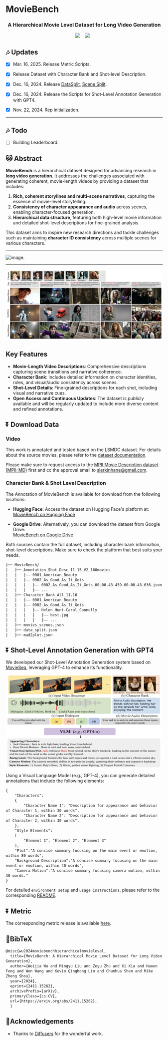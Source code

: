 # MovieBench
### <div align="center"> A Hierarchical Movie Level Dataset for Long Video Generation <div> 

<div align="center">
  <a href="https://weijiawu.github.io/MovieBench/"><img src="https://img.shields.io/static/v1?label=Project%20Page&message=Github&color=blue&logo=github-pages"></a> &ensp;
  <a href="https://arxiv.org/abs/2411.15262"><img src="https://img.shields.io/static/v1?label=Paper&message=Arxiv&color=red&logo=arxiv"></a> &ensp;
</div>

## :notes: **Updates**

- [x] Mar. 16, 2025. Release Metric Scripts.
- [x] Release Dataset with Character Bank and Shot-level Description.
- [x] Dec. 16, 2024. Release [DataSplit](https://github.com/showlab/MovieBench/blob/main/data/data_split.json), [Scene Split](https://github.com/showlab/MovieBench/blob/main/data/movies_scenes.json).
- [x] Dec. 16, 2024. Release the Scripts for Shot-Level Annotation Generation with GPT4.
- [x] Nov. 22, 2024. Rep initialization.


---
## :notes: **Todo**
- [ ] Building Leaderboard.


## 🐱 Abstract

**MovieBench** is a hierarchical dataset designed for advancing research in **long video generation**. It addresses the challenges associated with generating coherent, movie-length videos by providing a dataset that includes:  
1. **Rich, coherent storylines and multi-scene narratives**, capturing the essence of movie-level storytelling.  
2. **Consistency of character appearance and audio** across scenes, enabling character-focused generation.  
3. **Hierarchical data structure**, featuring both high-level movie information and detailed shot-level descriptions for fine-grained analysis.  

This dataset aims to inspire new research directions and tackle challenges such as maintaining **character ID consistency** across multiple scenes for various characters.

---

![image.](asset/structure.png)

---
![image.](asset/keyframeGen.png)



## Key Features  
- **Movie-Length Video Descriptions**: Comprehensive descriptions capturing scene transitions and narrative coherence.  
- **Character Bank**: Includes detailed information on character identities, roles, and visual/audio consistency across scenes.  
- **Shot-Level Details**: Fine-grained descriptions for each shot, including visual and narrative cues.  
- **Open Access and Continuous Updates**: The dataset is publicly available and will be regularly updated to include more diverse content and refined annotations.  


## ⏬ Download Data

### Video

This work is annotated and tested based on the LSMDC dataset. For details about the source movies, please refer to the [dataset documentation](https://sites.google.com/site/describingmovies/download?authuser=0).


Please make sure to request access to the [MPII Movie Description dataset (MPII-MD)](https://www.mpi-inf.mpg.de/departments/computer-vision-and-machine-learning/research/vision-and-language/mpii-movie-description-dataset/request-access-to-mpii-movie-description-dataset/) first and cc the approval email to sierkinhane@gmail.com. 

### Character Bank & Shot Level Description

The Annotation of MovieBench is available for download from the following locations:  

- **Hugging Face**: Access the dataset on Hugging Face's platform at:  
  [MovieBench on Hugging Face](https://huggingface.co/datasets/weijiawu/MovieBench/tree/main)  

- **Google Drive**: Alternatively, you can download the dataset from Google Drive:  
  [MovieBench on Google Drive](https://drive.google.com/drive/folders/11xyzDziLTLN5dNmzFwkiqy4LXB2oHXws?usp=drive_link)  

Both sources contain the full dataset, including character bank information, shot-level descriptions. Make sure to check the platform that best suits your needs. 

```
├── MovieBench/ 
|   ├── Annotation_Shot_Desc_11.15_V2_160movies
|   |   ├—— 0001_American_Beauty
|   |   ├—— 0002_As_Good_As_It_Gets
|   |   |   ├—— 0002_As_Good_As_It_Gets_00.00.43.459-00.00.43.636.json
|   |   |   ├—— ...
|   ├── Character_Bank_All_11.16
|   |   ├—— 0001_American_Beauty
|   |   ├—— 0002_As_Good_As_It_Gets
|   |   |   ├—— Helen_Hunt-Carol_Connelly
|   |   |   |   ├—— best.jpg
|   |   |   |   ├—— ...
|   ├── movies_scenes.json
|   ├── data_split.json
|   ├── mad2plot.json
```


## ⏬ Shot-Level Annotation Generation with GPT4

We developed our Shot-Level Annotation Generation system based on [MovieSeq](https://github.com/showlab/MovieSeq), leveraging GPT-4 to enhance its functionality.


<img src="asset/22.02.56.png" alt="image description" width="500" height="300" style="display: block; margin: 0 auto;">


Using a Visual Language Model (e.g., GPT-4), you can generate detailed annotations that include the following elements:
```
{
    "Characters":
    {
        "Character Name 1": "Description for appearance and behavior of Character 1, within 30 words",
        "Character Name 2": "Description for appearance and behavior of Character 2, within 30 words", 
    },
    "Style Elements":
    [
        "Element 1", "Element 2", "Element 3"
    ],
    "Plot":"A concise summary focusing on the main event or emotion, within 80 words",
    "Background Description":"A concise summary focusing on the main event or emotion, within 40 words",
    "Camera Motion":"A concise summary focusing camera motion, within 30 words."
}
```

For detailed ```environment setup``` and ```usage instructions```, please refer to the corresponding [README](https://github.com/showlab/MovieBench/tree/main/MovieBench).


## ⏬ Metric

The corresponding metric release is available [here]().








## 📖BibTeX
    @misc{wu2024moviebenchhierarchicalmovielevel,
      title={MovieBench: A Hierarchical Movie Level Dataset for Long Video Generation}, 
      author={Weijia Wu and Mingyu Liu and Zeyu Zhu and Xi Xia and Haoen Feng and Wen Wang and Kevin Qinghong Lin and Chunhua Shen and Mike Zheng Shou},
      year={2024},
      eprint={2411.15262},
      archivePrefix={arXiv},
      primaryClass={cs.CV},
      url={https://arxiv.org/abs/2411.15262}, 
      }
    
## 🤗Acknowledgements
- Thanks to [Diffusers](https://github.com/huggingface/diffusers) for the wonderful work.
